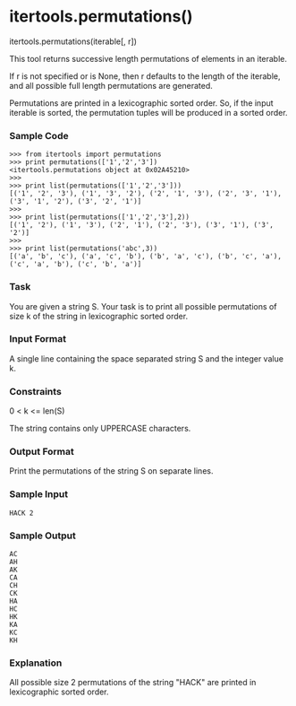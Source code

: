 # itertools.permutations()

itertools.permutations(iterable[, r])

This tool returns successive  length permutations of elements in an iterable.

If r is not specified or is None, then r defaults to the length of the iterable, and all possible full length permutations are generated.

Permutations are printed in a lexicographic sorted order. So, if the input iterable is sorted, the permutation tuples will be produced in a sorted order.

### Sample Code
```
>>> from itertools import permutations
>>> print permutations(['1','2','3'])
<itertools.permutations object at 0x02A45210>
>>> 
>>> print list(permutations(['1','2','3']))
[('1', '2', '3'), ('1', '3', '2'), ('2', '1', '3'), ('2', '3', '1'), ('3', '1', '2'), ('3', '2', '1')]
>>> 
>>> print list(permutations(['1','2','3'],2))
[('1', '2'), ('1', '3'), ('2', '1'), ('2', '3'), ('3', '1'), ('3', '2')]
>>>
>>> print list(permutations('abc',3))
[('a', 'b', 'c'), ('a', 'c', 'b'), ('b', 'a', 'c'), ('b', 'c', 'a'), ('c', 'a', 'b'), ('c', 'b', 'a')]
```

### Task

You are given a string S.
Your task is to print all possible permutations of size k of the string in lexicographic sorted order.

### Input Format

A single line containing the space separated string S and the integer value k.

### Constraints
0 < k <= len(S)

The string contains only UPPERCASE characters.

### Output Format

Print the permutations of the string S on separate lines.

### Sample Input
```
HACK 2
```

### Sample Output
```
AC
AH
AK
CA
CH
CK
HA
HC
HK
KA
KC
KH
```

### Explanation

All possible size 2 permutations of the string "HACK" are printed in lexicographic sorted order.
